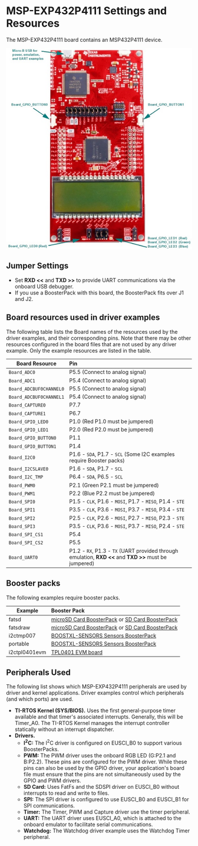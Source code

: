# MSP-EXP432P4111 Settings and Resources

The MSP-EXP432P4111 board contains an MSP432P4111 device.

![](./images/MSP_EXP432P4111.jpg "MSP-EXP432P4111")

## Jumper Settings

* Set __RXD &lt;&lt;__ and __TXD &gt;&gt;__ to provide UART communications via the onboard USB debugger.
* If you use a BoosterPack with this board, the BoosterPack fits over J1 and J2.

## Board resources used in driver examples

The following table lists the Board names of the resources used by
the driver examples, and their corresponding pins.  Note that there may be
other resources configured in the board files that are not used by any
driver example.  Only the example resources are listed in the table.

  |Board Resource|Pin|
  |--------------|:---|
  |`Board_ADC0`|P5.5  (Connect to analog signal)|
  |`Board_ADC1`|P5.4  (Connect to analog signal)|
  |`Board_ADCBUF0CHANNEL0`|P5.5  (Connect to analog signal)|
  |`Board_ADCBUF0CHANNEL1`|P5.4  (Connect to analog signal)|
  |`Board_CAPTURE0`|P7.7|
  |`Board_CAPTURE1`|P6.7|
  |`Board_GPIO_LED0`|P1.0  (Red P1.0 must be jumpered)|
  |`Board_GPIO_LED1`|P2.0  (Red P2.0 must be jumpered)|
  |`Board_GPIO_BUTTON0`|P1.1|
  |`Board_GPIO_BUTTON1`|P1.4|
  |`Board_I2C0`|P1.6 - `SDA`, P1.7 - `SCL`  (Some I2C examples require Booster packs)|
  |`Board_I2CSLAVE0`|P1.6 - `SDA`, P1.7 - `SCL`|
  |`Board_I2C_TMP`|P6.4 - `SDA`, P6.5 - `SCL`|
  |`Board_PWM0`|P2.1  (Green P2.1 must be jumpered)|
  |`Board_PWM1`|P2.2  (Blue P2.2 must be jumpered)|
  |`Board_SPI0`|P1.5 - `CLK`, P1.6 - `MOSI`, P1.7 - `MISO`, P1.4 - `STE`|
  |`Board_SPI1`|P3.5 - `CLK`, P3.6 - `MOSI`, P3.7 - `MISO`, P3.4 - `STE`|
  |`Board_SPI2`|P2.5 - `CLK`, P2.6 - `MOSI`, P2.7 - `MISO`, P2.3 - `STE`|
  |`Board_SPI3`|P3.5 - `CLK`, P3.6 - `MOSI`, P3.7 - `MISO`, P2.4 - `STE`|
  |`Board_SPI_CS1`|P5.4|
  |`Board_SPI_CS2`|P5.5|
  |`Board_UART0`|P1.2 - `RX`, P1.3 - `TX`  (UART provided through emulation, __RXD &lt;&lt;__ and __TXD &gt;&gt;__ must be jumpered)|

## Booster packs

The following examples require booster packs.

  |Example|Booster Pack|
  |-------|:------------|
  |fatsd|[microSD Card BoosterPack](http://boardzoo.com/index.php/boosterpacks/microsd-boosterpack.html#.WBjQnXr9xv4) or [SD Card BoosterPack](http://store.43oh.com/index.php?route=product/product&path=64&product_id=66)|
  |fatsdraw|[microSD Card BoosterPack](http://boardzoo.com/index.php/boosterpacks/microsd-boosterpack.html#.WBjR0nr9xv4) or [SD Card BoosterPack](http://store.43oh.com/index.php?route=product/product&path=64&product_id=66)|
  |i2ctmp007|[BOOSTXL-SENSORS Sensors BoosterPack](http://www.ti.com/tool/boostxl-sensors)|
  |portable|[BOOSTXL-SENSORS Sensors BoosterPack](http://www.ti.com/tool/boostxl-sensors)|
  |i2ctpl0401evm|[TPL0401 EVM board](http://www.ti.com/tool/tpl0401evm)|

## Peripherals Used

The following list shows which MSP-EXP432P4111 peripherals are used by
driver and kernel applications. Driver examples control which peripherals (and which ports) are used.

* __TI-RTOS Kernel (SYS/BIOS).__ Uses the first general-purpose timer available and that timer's associated interrupts. Generally, this will be Timer\_A0. The TI-RTOS Kernel manages the interrupt controller statically without an interrupt dispatcher.
* __Drivers.__
    * __I<sup>2</sup>C:__ The I<sup>2</sup>C driver is configured on EUSCI_B0 to support various BoosterPacks.
    * __PWM:__ The PWM driver uses the onboard RGB LED (G:P2.1 and B:P2.2). These pins are configured for the PWM driver. While these pins can also be used by the GPIO driver, your application's board file must ensure that the pins are not simultaneously used by the GPIO and PWM drivers.
    * __SD Card:__ Uses FatFs and the SDSPI driver on EUSCI_B0 without interrupts to read and write to files.
    * __SPI:__ The SPI driver is configured to use EUSCI_B0 and EUSCI_B1 for SPI communications.
    * __Timer:__ The Timer, PWM and Capture driver use the timer peripheral.
    * __UART:__ The UART driver uses EUSCI_A0, which is attached to the onboard emulator to facilitate serial communications.
    * __Watchdog:__ The Watchdog driver example uses the Watchdog Timer peripheral.
